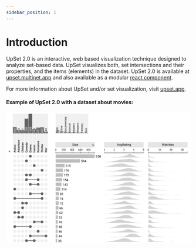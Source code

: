 ```yaml
---
sidebar_position: 1
---
```


# Introduction

UpSet 2.0 is an interactive, web based visualization technique designed to analyze set-based data. UpSet visualizes both, set intersections and their properties, and the items (elements) in the dataset. UpSet 2.0 is available at [upset.multinet.app](https://upset.multinet.app) and also available as a modular [react component](https://www.npmjs.com/package/@visdesignlab/upset2-react).

For more information about UpSet and/or set visualization, visit [upset.app](https://upset.app).

#### Example of UpSet 2.0 with a dataset about movies:
![UpSet 2.0 Movies example](./img/upset_movies_example.png)